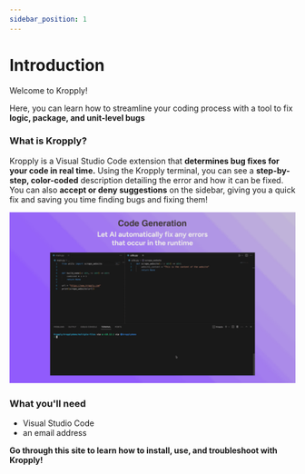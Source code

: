 ```yaml
---
sidebar_position: 1
---
```


# Introduction

Welcome to Kropply!

Here, you can learn how to streamline your coding process with a tool to fix **logic, package, and unit-level bugs**

### What is Kropply?

Kropply is a Visual Studio Code extension that **determines bug fixes for your code in real time.** Using the Kropply terminal, you can see a **step-by-step, color-coded** description detailing the error and how it can be fixed. You can also **accept or deny suggestions** on the sidebar, giving you a quick fix and saving you time finding bugs and fixing them!

![Terminal](images/GenerateCodeArtboardOptimized.gif)

### What you'll need

- Visual Studio Code
- an email address

**Go through this site to learn how to install, use, and troubleshoot with Kropply!**

